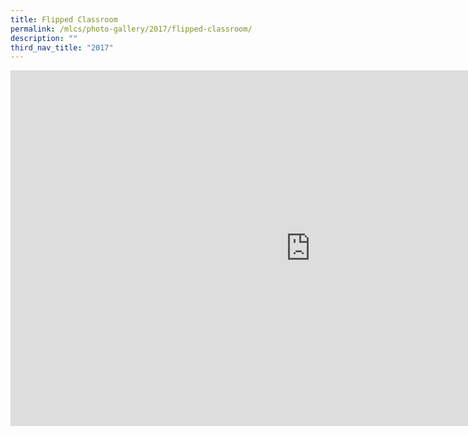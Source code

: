 ```yaml
---
title: Flipped Classroom
permalink: /mlcs/photo-gallery/2017/flipped-classroom/
description: ""
third_nav_title: "2017"
---
```

<iframe allowfullscreen="true" height="569" width="960" frameborder="0" src="https://docs.google.com/presentation/d/e/2PACX-1vTAL0IYQms4-pBdjXinIDWWiV15lE30t3jwHCgDeldncQRFCAyuBHWVlWTCvu6sEBc8-sWpSsw2CXsv/embed?start=false&amp;loop=false&amp;delayms=3000"></iframe>